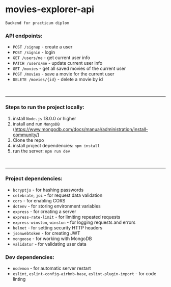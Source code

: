 # movies-explorer-api   
    Backend for practicum diplom

### API endpoints:
* `POST /signup` - create a user
* `POST /signin` - login
* `GET /users/me` - get current user info
* `PATCH /users/me` - update current user info
* `GET /movies` - get all saved movies of the current user
* `POST /movies` - save a movie for the current user
* `DELETE /movies/{id}` - delete a movie by id


<br/>

----
### Steps to run the project locally:
1. install `Node.js` 18.0.0 or higher
2. install and run `MongoDB` (https://www.mongodb.com/docs/manual/administration/install-community/) 
3. Clone the repo
4. install project dependencies: `npm install`
5. run the server: `npm run dev`

<br/>

----
### Project dependencies:
* `bcryptjs` - for hashing passwords
* `celebrate`, `joi` - for request data validation
* `cors` - for enabling CORS 
* `dotenv` - for storing environment variables
* `express` - for creating a server
* `express-rate-limit` - for limiting repeated requests
* `express-winston`, `winston` - for logging requests and errors
* `helmet` - for setting security HTTP headers
* `jsonwebtoken` - for creating JWT
* `mongoose` - for working with MongoDB 
* `validator` - for validating user data
  
### Dev dependencies:
* `nodemon` - for automatic server restart
* `eslint`, `eslint-config-airbnb-base`, `eslint-plugin-import` - for code linting